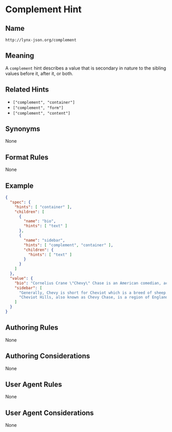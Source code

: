 # Complement Hint

## Name

`http://lynx-json.org/complement`

## Meaning

A `complement` hint describes a value that is secondary in nature to the sibling values before it, after it, or both.

## Related Hints

- `["complement", "container"]`
- `["complement", "form"]`
- `["complement", "content"]`

## Synonyms

None

## Format Rules

None

## Example

```json
{
  "spec": {
    "hints": [ "container" ],
    "children": [
      { 
        "name": "bio",
        "hints": [ "text" ]
      },
      {
        "name": "sidebar",
        "hints": [ "complement", "container" ],
        "children": {
          "hints": [ "text" ]
        }
      }
    ]
  },
  "value": {
    "bio": "Cornelius Crane \"Chevy\" Chase is an American comedian, actor, writer and producer.",
    "sidebar": [
      "Generally, Chevy is short for Cheviot which is a breed of sheep.",
      "Cheviot Hills, also known as Chevy Chase, is a region of England near the Scottish border."
    ]
  }
}
```

## Authoring Rules

None

## Authoring Considerations

None

## User Agent Rules

None

## User Agent Considerations

None
